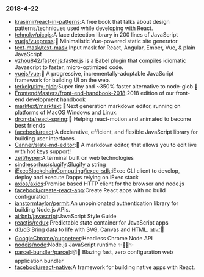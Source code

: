 ### 2018-4-22 
* [krasimir/react-in-patterns](https://github.com//krasimir/react-in-patterns):A free book that talks about design patterns/techniques used while developing with React. 
* [tehnokv/picojs](https://github.com//tehnokv/picojs):A face detection library in 200 lines of JavaScript 
* [vuejs/vuepress](https://github.com//vuejs/vuepress):📝 Minimalistic Vue-powered static site generator 
* [text-mask/text-mask](https://github.com//text-mask/text-mask):Input mask for React, Angular, Ember, Vue, & plain JavaScript 
* [vzhou842/faster.js](https://github.com//vzhou842/faster.js):faster.js is a Babel plugin that compiles idiomatic Javascript to faster, micro-optimized code. 
* [vuejs/vue](https://github.com//vuejs/vue):🖖 A progressive, incrementally-adoptable JavaScript framework for building UI on the web. 
* [terkelg/tiny-glob](https://github.com//terkelg/tiny-glob):Super tiny and ~350% faster alternative to node-glob 🚀 
* [FrontendMasters/front-end-handbook-2018](https://github.com//FrontendMasters/front-end-handbook-2018):2018 edition of our front-end development handbook 
* [marktext/marktext](https://github.com//marktext/marktext):📝Next generation markdown editor, running on platforms of MacOS Windows and Linux. 
* [drcmda/react-spring](https://github.com//drcmda/react-spring):🙌 Helping react-motion and animated to become best friends 
* [facebook/react](https://github.com//facebook/react):A declarative, efficient, and flexible JavaScript library for building user interfaces. 
* [Canner/slate-md-editor](https://github.com//Canner/slate-md-editor):📃 A markdown editor, that allows you to edit live with hot keys support! 
* [zeit/hyper](https://github.com//zeit/hyper):A terminal built on web technologies 
* [sindresorhus/slugify](https://github.com//sindresorhus/slugify):Slugify a string 
* [iExecBlockchainComputing/iexec-sdk](https://github.com//iExecBlockchainComputing/iexec-sdk):iExec CLI client to develop, deploy and execute Dapps relying on iExec stack 
* [axios/axios](https://github.com//axios/axios):Promise based HTTP client for the browser and node.js 
* [facebook/create-react-app](https://github.com//facebook/create-react-app):Create React apps with no build configuration. 
* [ianstormtaylor/permit](https://github.com//ianstormtaylor/permit):An unopinionated authentication library for building Node.js APIs. 
* [airbnb/javascript](https://github.com//airbnb/javascript):JavaScript Style Guide 
* [reactjs/redux](https://github.com//reactjs/redux):Predictable state container for JavaScript apps 
* [d3/d3](https://github.com//d3/d3):Bring data to life with SVG, Canvas and HTML. 📊📈🎉 
* [GoogleChrome/puppeteer](https://github.com//GoogleChrome/puppeteer):Headless Chrome Node API 
* [nodejs/node](https://github.com//nodejs/node):Node.js JavaScript runtime ✨🐢🚀✨ 
* [parcel-bundler/parcel](https://github.com//parcel-bundler/parcel):📦🚀 Blazing fast, zero configuration web application bundler 
* [facebook/react-native](https://github.com//facebook/react-native):A framework for building native apps with React. 
